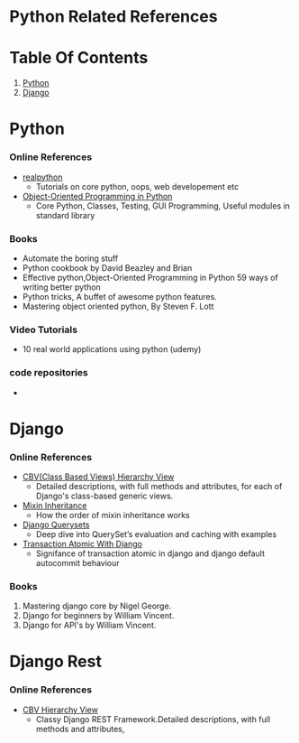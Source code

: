 # Python Related References

# Table Of Contents
1. [ Python ](#python)
2. [ Django ](#django)

<a name="python"></a>
# Python

### Online References
- [realpython](https://realpython.com/)
  - Tutorials on core python, oops, web developement etc
- [Object-Oriented Programming in Python](https://python-textbok.readthedocs.io/en/1.0/)
  - Core Python, Classes, Testing, GUI Programming, Useful modules in standard library


### Books
- Automate the boring stuff
- Python cookbook by David Beazley and Brian
- Effective python,Object-Oriented Programming in Python 59 ways of writing better python
- Python tricks, A buffet of awesome python features.
- Mastering object oriented python, By Steven F. Lott

### Video Tutorials
- 10 real world applications using python (udemy)




 
### code repositories
-


<a name="django"></a>
# Django

### Online References
- [CBV(Class Based Views) Hierarchy View](http://ccbv.co.uk/)
  - Detailed descriptions, with full methods and attributes, for each of Django's class-based generic views.
- [Mixin Inheritance ](https://www.reddit.com/r/django/comments/5hsl4n/how_the_order_of_mixin_inheritance_works/)
  - How the order of mixin inheritance works
- [Django Querysets](https://medium.com/better-programming/understanding-django-database-querysets-and-its-optimizations-1765cb9c36e5)
  - Deep dive into QuerySet’s evaluation and caching with examples
- [Transaction Atomic With Django](https://medium.com/@shivanikakrecha/transaction-atomic-in-django-87b787ead793)
  - Signifance of transaction atomic in django and django default autocommit behaviour


### Books
1. Mastering django core by Nigel George.
2. Django for beginners by William Vincent. 
3. Django for API's by William Vincent. 

# Django Rest

### Online References
- [CBV Hierarchy View](http://www.cdrf.co/)
  - Classy Django REST Framework.Detailed descriptions, with full methods and attributes,



